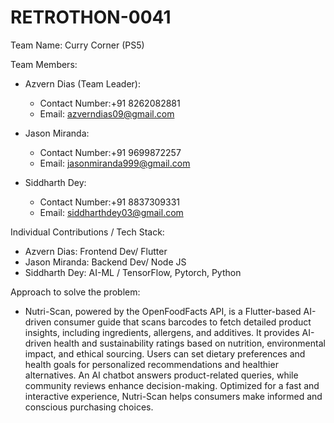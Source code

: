 # RETROTHON-0041

Team Name: Curry Corner (PS5)

Team Members:
- Azvern Dias (Team Leader):
	- Contact Number:+91 8262082881
	- Email: azverndias09@gmail.com

- Jason Miranda:
	- Contact Number:+91 9699872257
	- Email: jasonmiranda999@gmail.com

- Siddharth Dey:
	- Contact Number:+91 8837309331
	- Email: siddharthdey03@gmail.com


Individual Contributions / Tech Stack:
- Azvern Dias: Frontend Dev/ Flutter
- Jason Miranda: Backend Dev/ Node JS
- Siddharth Dey: AI-ML / TensorFlow, Pytorch, Python

Approach to solve the problem:
- Nutri-Scan, powered by the OpenFoodFacts API, is a Flutter-based AI-driven consumer guide that scans barcodes to fetch detailed product insights, including ingredients, allergens, and additives. It provides AI-driven health and sustainability ratings based on nutrition, environmental impact, and ethical sourcing. Users can set dietary preferences and health goals for personalized recommendations and healthier alternatives. An AI chatbot answers product-related queries, while community reviews  enhance decision-making. Optimized for a fast and interactive  experience, Nutri-Scan helps consumers make informed and conscious purchasing choices.

